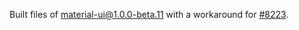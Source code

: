 Built files of material-ui@1.0.0-beta.11 with a workaround for [#8223](https://github.com/callemall/material-ui/issues/8223#issuecomment-331507061).
